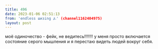 ```yaml
---
title: 496
date: 2023-01-06 02:51:13
from: 'endless шизing ⍼' (channel1162404975)
layout: post
---
```


моё одиночество - фейк, не ведитесь!!!!!!! у меня просто включается состояние серого мышления и я перестаю видеть людей вокруг себя.
